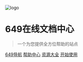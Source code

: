 <!-- _coverpage.md -->
![logo](https://qiniu.649w.cc/PicGo/649logo_4_%E5%8A%A0%E7%B2%97_256x256.ico)

# 649在线文档中心 

> 一个为您提供全方位帮助的站点

[649导航](https://649w.cc/)
[帮助中心](/help/index)
[资源大全](/projects)
[开始使用](README.md)